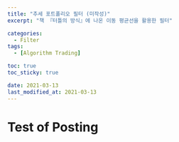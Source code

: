 ```yaml
---
title: "추세 포트폴리오 필터 (미작성)" 
excerpt: "책 『터틀의 방식』에 나온 이동 평균선을 활용한 필터"

categories:
  - Filter
tags:
  - [Algorithm Trading]

toc: true
toc_sticky: true

date: 2021-03-13
last_modified_at: 2021-03-13
---
```


# Test of Posting

